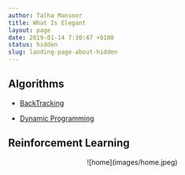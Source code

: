```yaml
---
author: Talha Mansoor
title: What Is Elegant
layout: page
date: 2019-01-14 7:30:47 +0100
status: hidden
slug: landing-page-about-hidden
---
```


## Algorithms

- [BackTracking](https://www.jerrulsu.com/BackTracking.html)

- [Dynamic Programming](https://www.jerrulsu.com/Dynamic-Programming.html)

## Reinforcement Learning

 <div align=center> ![home](images/home.jpeg) </div>


